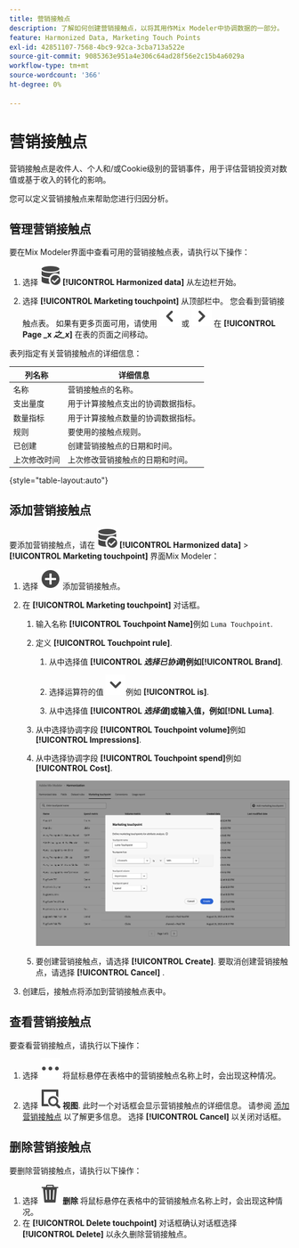 ```yaml
---
title: 营销接触点
description: 了解如何创建营销接触点，以将其用作Mix Modeler中协调数据的一部分。
feature: Harmonized Data, Marketing Touch Points
exl-id: 42851107-7568-4bc9-92ca-3cba713a522e
source-git-commit: 9085363e951a4e306c64ad28f56e2c15b4a6029a
workflow-type: tm+mt
source-wordcount: '366'
ht-degree: 0%

---
```


# 营销接触点

营销接触点是收件人、个人和/或Cookie级别的营销事件，用于评估营销投资对数值或基于收入的转化的影响。

您可以定义营销接触点来帮助您进行归因分析。

## 管理营销接触点

要在Mix Modeler界面中查看可用的营销接触点表，请执行以下操作：

1. 选择 ![数据搜索](/help/assets//icons/DataCheck.svg) **[!UICONTROL Harmonized data]** 从左边栏开始。

1. 选择 **[!UICONTROL Marketing touchpoint]** 从顶部栏中。 您会看到营销接触点表。 如果有更多页面可用，请使用 ![向左箭头](/help/assets//icons/ChevronLeft.svg) 或 ![向右箭头](/help/assets//icons/ChevronRight.svg) 在 **[!UICONTROL Page _x _之_x_]** 在表的页面之间移动。

表列指定有关营销接触点的详细信息：

| 列名称 | 详细信息 |
| --- | ---|
| 名称 | 营销接触点的名称。 |
| 支出量度 | 用于计算接触点支出的协调数据指标。 |
| 数量指标 | 用于计算接触点数量的协调数据指标。 |
| 规则 | 要使用的接触点规则。 |
| 已创建 | 创建营销接触点的日期和时间。 |
| 上次修改时间 | 上次修改营销接触点的日期和时间。 |

{style="table-layout:auto"}

## 添加营销接触点

要添加营销接触点，请在 ![数据搜索](/help/assets//icons/DataCheck.svg) **[!UICONTROL Harmonized data]** > **[!UICONTROL Marketing touchpoint]** 界面Mix Modeler：

1. 选择 ![添加](/help/assets//icons/AddCircle.svg) 添加营销接触点。

1. 在 **[!UICONTROL Marketing touchpoint]** 对话框。

   1. 输入名称 **[!UICONTROL Touchpoint Name]**&#x200B;例如 `Luma Touchpoint`.

   1. 定义 **[!UICONTROL Touchpoint rule]**.

      1. 从中选择值 **[!UICONTROL *选择已协调&#x200B;*]**例如&#x200B;**[!UICONTROL Brand]**.

      1. 选择运算符的值 ![V形](/help/assets//icons/ChevronDown.svg)例如 **[!UICONTROL is]**.

      1. 从中选择值 **[!UICONTROL *选择值&#x200B;*]**或输入值，例如&#x200B;**[!DNL Luma]**.

   1. 从中选择协调字段 **[!UICONTROL Touchpoint volume]**&#x200B;例如 **[!UICONTROL Impressions]**.

   1. 从中选择协调字段 **[!UICONTROL Touchpoint spend]**&#x200B;例如 **[!UICONTROL Cost]**.

      ![营销接触点](/help/assets//create-touchpoint.png)

   1. 要创建营销接触点，请选择 **[!UICONTROL Create]**. 要取消创建营销接触点，请选择 **[!UICONTROL Cancel]** .

1. 创建后，接触点将添加到营销接触点表中。


## 查看营销接触点

要查看营销接触点，请执行以下操作：

1. 选择 ![更多](/help/assets//icons/More.svg) 将鼠标悬停在表格中的营销接触点名称上时，会出现这种情况。

1. 选择 ![视图](/help/assets//icons/ViewDetail.svg) **视图**. 此时一个对话框会显示营销接触点的详细信息。 请参阅 [添加营销接触点](#add-a-marketing-touchpoint) 以了解更多信息。 选择 **[!UICONTROL Cancel]** 以关闭对话框。


## 删除营销接触点

要删除营销接触点，请执行以下操作：

1. 选择 ![删除](/help/assets//icons/Delete.svg) **删除** 将鼠标悬停在表格中的营销接触点名称上时，会出现这种情况。
1. 在 **[!UICONTROL Delete touchpoint]** 对话框确认对话框选择 **[!UICONTROL Delete]** 以永久删除营销接触点。

